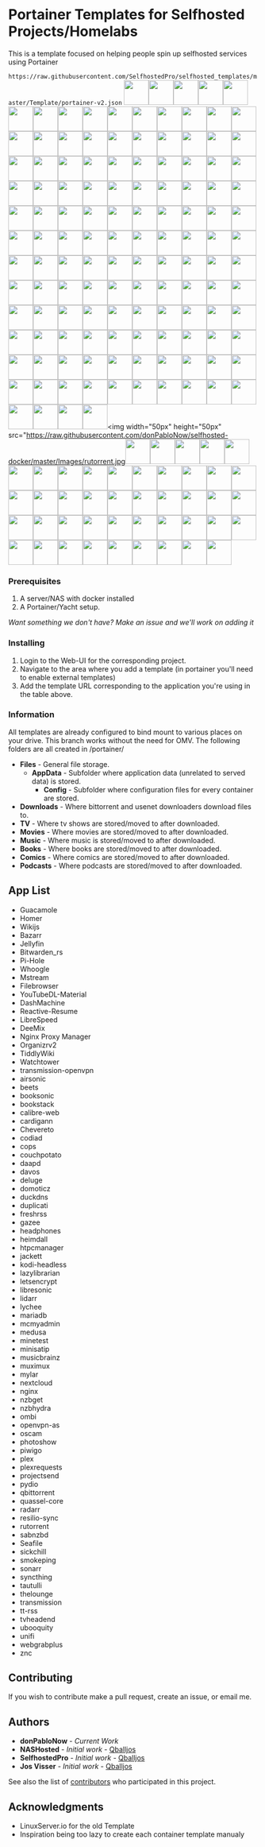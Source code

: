 # Portainer Templates for Selfhosted Projects/Homelabs

This is a template focused on helping people spin up selfhosted services using Portainer

`https://raw.githubusercontent.com/SelfhostedPro/selfhosted_templates/master/Template/portainer-v2.json`
<img width="50px" height="50px"  src="https://raw.githubusercontent.com/donPabloNow/selfhosted-docker/master/Images/Dockerfile-x86--64-green.png"/><img width="50px" height="50px"  src="https://raw.githubusercontent.com/donPabloNow/selfhosted-docker/master/Images/Mumble-logo.png"/><img width="50px" height="50px"  src="https://raw.githubusercontent.com/donPabloNow/selfhosted-docker/master/Images/airsonic-banner.png"/><img width="50px" height="50px"  src="https://raw.githubusercontent.com/donPabloNow/selfhosted-docker/master/Images/airsonic-logo.png"/><img width="50px" height="50px"  src="https://raw.githubusercontent.com/donPabloNow/selfhosted-docker/master/Images/apacheweb-banner.png"/><img width="50px" height="50px"  src="https://raw.githubusercontent.com/donPabloNow/selfhosted-docker/master/Images/apacheweb-icon.png"/><img width="50px" height="50px"  src="https://raw.githubusercontent.com/donPabloNow/selfhosted-docker/master/Images/authelia.png"/><img width="50px" height="50px"  src="https://raw.githubusercontent.com/donPabloNow/selfhosted-docker/master/Images/bazarr.png"/><img width="50px" height="50px"  src="https://raw.githubusercontent.com/donPabloNow/selfhosted-docker/master/Images/beets-banner.png"/><img width="50px" height="50px"  src="https://raw.githubusercontent.com/donPabloNow/selfhosted-docker/master/Images/beets-icon.png"/><img width="50px" height="50px"  src="https://raw.githubusercontent.com/donPabloNow/selfhosted-docker/master/Images/bitwarden.png"/><img width="50px" height="50px"  src="https://raw.githubusercontent.com/donPabloNow/selfhosted-docker/master/Images/booksonic.png"/><img width="50px" height="50px"  src="https://raw.githubusercontent.com/donPabloNow/selfhosted-docker/master/Images/bookstack.png"/><img width="50px" height="50px"  src="https://raw.githubusercontent.com/donPabloNow/selfhosted-docker/master/Images/bookstack2.png"/><img width="50px" height="50px"  src="https://raw.githubusercontent.com/donPabloNow/selfhosted-docker/master/Images/calibre-web-icon.png"/><img width="50px" height="50px"  src="https://raw.githubusercontent.com/donPabloNow/selfhosted-docker/master/Images/cardigann.png"/><img width="50px" height="50px"  src="https://raw.githubusercontent.com/donPabloNow/selfhosted-docker/master/Images/chowdown.png"/><img width="50px" height="50px"  src="https://raw.githubusercontent.com/donPabloNow/selfhosted-docker/master/Images/code-server.png"/><img width="50px" height="50px"  src="https://raw.githubusercontent.com/donPabloNow/selfhosted-docker/master/Images/codiad-icon.png"/><img width="50px" height="50px"  src="https://raw.githubusercontent.com/donPabloNow/selfhosted-docker/master/Images/codiad.png"/><img width="50px" height="50px"  src="https://raw.githubusercontent.com/donPabloNow/selfhosted-docker/master/Images/cops-icon-old.png"/><img width="50px" height="50px"  src="https://raw.githubusercontent.com/donPabloNow/selfhosted-docker/master/Images/cops-icon.png"/><img width="50px" height="50px"  src="https://raw.githubusercontent.com/donPabloNow/selfhosted-docker/master/Images/couchpotato-banner.png"/><img width="50px" height="50px"  src="https://raw.githubusercontent.com/donPabloNow/selfhosted-docker/master/Images/couchpotato-icon.png"/><img width="50px" height="50px"  src="https://raw.githubusercontent.com/donPabloNow/selfhosted-docker/master/Images/dashmachine_logo.png"/><img width="50px" height="50px"  src="https://raw.githubusercontent.com/donPabloNow/selfhosted-docker/master/Images/davos.png"/><img width="50px" height="50px"  src="https://raw.githubusercontent.com/donPabloNow/selfhosted-docker/master/Images/ddclient-logo.png"/><img width="50px" height="50px"  src="https://raw.githubusercontent.com/donPabloNow/selfhosted-docker/master/Images/ddclient.png"/><img width="50px" height="50px"  src="https://raw.githubusercontent.com/donPabloNow/selfhosted-docker/master/Images/deemix.png"/><img width="50px" height="50px"  src="https://raw.githubusercontent.com/donPabloNow/selfhosted-docker/master/Images/deluge-banner.png"/><img width="50px" height="50px"  src="https://raw.githubusercontent.com/donPabloNow/selfhosted-docker/master/Images/deluge-icon.png"/><img width="50px" height="50px"  src="https://raw.githubusercontent.com/donPabloNow/selfhosted-docker/master/Images/dokuwiki-icon.png"/><img width="50px" height="50px"  src="https://raw.githubusercontent.com/donPabloNow/selfhosted-docker/master/Images/domoticz.png"/><img width="50px" height="50px"  src="https://raw.githubusercontent.com/donPabloNow/selfhosted-docker/master/Images/donate.png"/><img width="50px" height="50px"  src="https://raw.githubusercontent.com/donPabloNow/selfhosted-docker/master/Images/dozzle.png"/><img width="50px" height="50px"  src="https://raw.githubusercontent.com/donPabloNow/selfhosted-docker/master/Images/duck.png"/><img width="50px" height="50px"  src="https://raw.githubusercontent.com/donPabloNow/selfhosted-docker/master/Images/duckdns.png"/><img width="50px" height="50px"  src="https://raw.githubusercontent.com/donPabloNow/selfhosted-docker/master/Images/duplicati-icon.png"/><img width="50px" height="50px"  src="https://raw.githubusercontent.com/donPabloNow/selfhosted-docker/master/Images/emby.png"/><img width="50px" height="50px"  src="https://raw.githubusercontent.com/donPabloNow/selfhosted-docker/master/Images/embystat.png"/><img width="50px" height="50px"  src="https://raw.githubusercontent.com/donPabloNow/selfhosted-docker/master/Images/filebrowser.png"/><img width="50px" height="50px"  src="https://raw.githubusercontent.com/donPabloNow/selfhosted-docker/master/Images/freshrss-banner.png"/><img width="50px" height="50px"  src="https://raw.githubusercontent.com/donPabloNow/selfhosted-docker/master/Images/freshrss-icon.png"/><img width="50px" height="50px"  src="https://raw.githubusercontent.com/donPabloNow/selfhosted-docker/master/Images/gazee-logo.png"/><img width="50px" height="50px"  src="https://raw.githubusercontent.com/donPabloNow/selfhosted-docker/master/Images/gophish.png"/><img width="50px" height="50px"  src="https://raw.githubusercontent.com/donPabloNow/selfhosted-docker/master/Images/grocy_logo.png"/><img width="50px" height="50px"  src="https://raw.githubusercontent.com/donPabloNow/selfhosted-docker/master/Images/guacamole.png"/><img width="50px" height="50px"  src="https://raw.githubusercontent.com/donPabloNow/selfhosted-docker/master/Images/h5ai-icon.png"/><img width="50px" height="50px"  src="https://raw.githubusercontent.com/donPabloNow/selfhosted-docker/master/Images/headphones-banner.png"/><img width="50px" height="50px"  src="https://raw.githubusercontent.com/donPabloNow/selfhosted-docker/master/Images/headphones-icon.png"/><img width="50px" height="50px"  src="https://raw.githubusercontent.com/donPabloNow/selfhosted-docker/master/Images/heimdall-banner.png"/><img width="50px" height="50px"  src="https://raw.githubusercontent.com/donPabloNow/selfhosted-docker/master/Images/heimdall-icon.png"/><img width="50px" height="50px"  src="https://raw.githubusercontent.com/donPabloNow/selfhosted-docker/master/Images/homer.png"/><img width="50px" height="50px"  src="https://raw.githubusercontent.com/donPabloNow/selfhosted-docker/master/Images/htpcmanager-banner.png"/><img width="50px" height="50px"  src="https://raw.githubusercontent.com/donPabloNow/selfhosted-docker/master/Images/htpcmanager-icon.png"/><img width="50px" height="50px"  src="https://raw.githubusercontent.com/donPabloNow/selfhosted-docker/master/Images/huginn.png"/><img width="50px" height="50px"  src="https://raw.githubusercontent.com/donPabloNow/selfhosted-docker/master/Images/hydra-banner.png"/><img width="50px" height="50px"  src="https://raw.githubusercontent.com/donPabloNow/selfhosted-docker/master/Images/hydra-icon.png"/><img width="50px" height="50px"  src="https://raw.githubusercontent.com/donPabloNow/selfhosted-docker/master/Images/invoice_ninja.png"/><img width="50px" height="50px"  src="https://raw.githubusercontent.com/donPabloNow/selfhosted-docker/master/Images/jacket-icon.png"/><img width="50px" height="50px"  src="https://raw.githubusercontent.com/donPabloNow/selfhosted-docker/master/Images/jackett-banner.png"/><img width="50px" height="50px"  src="https://raw.githubusercontent.com/donPabloNow/selfhosted-docker/master/Images/jellyfin.png"/><img width="50px" height="50px"  src="https://raw.githubusercontent.com/donPabloNow/selfhosted-docker/master/Images/kodi-banner.png"/><img width="50px" height="50px"  src="https://raw.githubusercontent.com/donPabloNow/selfhosted-docker/master/Images/kodi-icon.png"/><img width="50px" height="50px"  src="https://raw.githubusercontent.com/donPabloNow/selfhosted-docker/master/Images/lazylibrarian-icon.png"/><img width="50px" height="50px"  src="https://raw.githubusercontent.com/donPabloNow/selfhosted-docker/master/Images/le-logo-wide.png"/><img width="50px" height="50px"  src="https://raw.githubusercontent.com/donPabloNow/selfhosted-docker/master/Images/letsencrypt.png"/><img width="50px" height="50px"  src="https://raw.githubusercontent.com/donPabloNow/selfhosted-docker/master/Images/libresonic (old).png"/><img width="50px" height="50px"  src="https://raw.githubusercontent.com/donPabloNow/selfhosted-docker/master/Images/libresonic.png"/><img width="50px" height="50px"  src="https://raw.githubusercontent.com/donPabloNow/selfhosted-docker/master/Images/lidarr.png"/><img width="50px" height="50px"  src="https://raw.githubusercontent.com/donPabloNow/selfhosted-docker/master/Images/linuxserver-ls-logo.png"/><img width="50px" height="50px"  src="https://raw.githubusercontent.com/donPabloNow/selfhosted-docker/master/Images/linuxserver_forum.png"/><img width="50px" height="50px"  src="https://raw.githubusercontent.com/donPabloNow/selfhosted-docker/master/Images/linuxserver_medium.png"/><img width="50px" height="50px"  src="https://raw.githubusercontent.com/donPabloNow/selfhosted-docker/master/Images/linuxserver_small.png"/><img width="50px" height="50px"  src="https://raw.githubusercontent.com/donPabloNow/selfhosted-docker/master/Images/lychee-icon.png"/><img width="50px" height="50px"  src="https://raw.githubusercontent.com/donPabloNow/selfhosted-docker/master/Images/maraschino-icon.png"/><img width="50px" height="50px"  src="https://raw.githubusercontent.com/donPabloNow/selfhosted-docker/master/Images/maraschino.png"/><img width="50px" height="50px"  src="https://raw.githubusercontent.com/donPabloNow/selfhosted-docker/master/Images/mariadb-banner.png"/><img width="50px" height="50px"  src="https://raw.githubusercontent.com/donPabloNow/selfhosted-docker/master/Images/mariadb-git.png"/><img width="50px" height="50px"  src="https://raw.githubusercontent.com/donPabloNow/selfhosted-docker/master/Images/mariadb-icon.png"/><img width="50px" height="50px"  src="https://raw.githubusercontent.com/donPabloNow/selfhosted-docker/master/Images/mcmyadmin-banner.png"/><img width="50px" height="50px"  src="https://raw.githubusercontent.com/donPabloNow/selfhosted-docker/master/Images/mcmyadmin-icon.png"/><img width="50px" height="50px"  src="https://raw.githubusercontent.com/donPabloNow/selfhosted-docker/master/Images/medusa-icon.png"/><img width="50px" height="50px"  src="https://raw.githubusercontent.com/donPabloNow/selfhosted-docker/master/Images/medusa-readme.png"/><img width="50px" height="50px"  src="https://raw.githubusercontent.com/donPabloNow/selfhosted-docker/master/Images/minetest-banner.png"/><img width="50px" height="50px"  src="https://raw.githubusercontent.com/donPabloNow/selfhosted-docker/master/Images/minetest-icon.png"/><img width="50px" height="50px"  src="https://raw.githubusercontent.com/donPabloNow/selfhosted-docker/master/Images/minisatip-icon.png"/><img width="50px" height="50px"  src="https://raw.githubusercontent.com/donPabloNow/selfhosted-docker/master/Images/mstream.png"/><img width="50px" height="50px"  src="https://raw.githubusercontent.com/donPabloNow/selfhosted-docker/master/Images/musicbrainz-icon.png"/><img width="50px" height="50px"  src="https://raw.githubusercontent.com/donPabloNow/selfhosted-docker/master/Images/muximux-icon.png"/><img width="50px" height="50px"  src="https://raw.githubusercontent.com/donPabloNow/selfhosted-docker/master/Images/mylar-icon.png"/><img width="50px" height="50px"  src="https://raw.githubusercontent.com/donPabloNow/selfhosted-docker/master/Images/mysql-banner.png"/><img width="50px" height="50px"  src="https://raw.githubusercontent.com/donPabloNow/selfhosted-docker/master/Images/mysql-git.png"/><img width="50px" height="50px"  src="https://raw.githubusercontent.com/donPabloNow/selfhosted-docker/master/Images/mysql-icon.png"/><img width="50px" height="50px"  src="https://raw.githubusercontent.com/donPabloNow/selfhosted-docker/master/Images/nextcloud-icon.png"/><img width="50px" height="50px"  src="https://raw.githubusercontent.com/donPabloNow/selfhosted-docker/master/Images/nginx-banner.png"/><img width="50px" height="50px"  src="https://raw.githubusercontent.com/donPabloNow/selfhosted-docker/master/Images/nginx-icon.png"/><img width="50px" height="50px"  src="https://raw.githubusercontent.com/donPabloNow/selfhosted-docker/master/Images/nzbget-banner.png"/><img width="50px" height="50px"  src="https://raw.githubusercontent.com/donPabloNow/selfhosted-docker/master/Images/nzbget-icon.png"/><img width="50px" height="50px"  src="https://raw.githubusercontent.com/donPabloNow/selfhosted-docker/master/Images/nzbmegasearch-banner.png"/><img width="50px" height="50px"  src="https://raw.githubusercontent.com/donPabloNow/selfhosted-docker/master/Images/nzbmegasearch-icon.png"/><img width="50px" height="50px"  src="https://raw.githubusercontent.com/donPabloNow/selfhosted-docker/master/Images/ogar-icon.png"/><img width="50px" height="50px"  src="https://raw.githubusercontent.com/donPabloNow/selfhosted-docker/master/Images/ombi.png"/><img width="50px" height="50px"  src="https://raw.githubusercontent.com/donPabloNow/selfhosted-docker/master/Images/openvpn-as-banner.png"/><img width="50px" height="50px"  src="https://raw.githubusercontent.com/donPabloNow/selfhosted-docker/master/Images/openvpn-as-icon.png"/><img width="50px" height="50px"  src="https://raw.githubusercontent.com/donPabloNow/selfhosted-docker/master/Images/openvpn-as.png"/><img width="50px" height="50px"  src="https://raw.githubusercontent.com/donPabloNow/selfhosted-docker/master/Images/organizr-icon.png"/><img width="50px" height="50px"  src="https://raw.githubusercontent.com/donPabloNow/selfhosted-docker/master/Images/photoshow-icon.png"/><img width="50px" height="50px"  src="https://raw.githubusercontent.com/donPabloNow/selfhosted-docker/master/Images/pihole.png"/><img width="50px" height="50px"  src="https://raw.githubusercontent.com/donPabloNow/selfhosted-docker/master/Images/piwigo-banner.png"/><img width="50px" height="50px"  src="https://raw.githubusercontent.com/donPabloNow/selfhosted-docker/master/Images/piwigo-icon.png"/><img width="50px" height="50px"  src="https://raw.githubusercontent.com/donPabloNow/selfhosted-docker/master/Images/plex-banner.png"/><img width="50px" height="50px"  src="https://raw.githubusercontent.com/donPabloNow/selfhosted-docker/master/Images/plex-icon.png"/><img width="50px" height="50px"  src="https://raw.githubusercontent.com/donPabloNow/selfhosted-docker/master/Images/plexemail-icon.png"/><img width="50px" height="50px"  src="https://raw.githubusercontent.com/donPabloNow/selfhosted-docker/master/Images/plexpy-banner.png"/><img width="50px" height="50px"  src="https://raw.githubusercontent.com/donPabloNow/selfhosted-docker/master/Images/plexpy-icon.png"/><img width="50px" height="50px"  src="https://raw.githubusercontent.com/donPabloNow/selfhosted-docker/master/Images/polipo-icon.png"/><img width="50px" height="50px"  src="https://raw.githubusercontent.com/donPabloNow/selfhosted-docker/master/Images/pritunl.png"/><img width="50px" height="50px"  src="https://raw.githubusercontent.com/donPabloNow/selfhosted-docker/master/Images/projectsend-logo.png"/><img width="50px" height="50px"  src="https://raw.githubusercontent.com/donPabloNow/selfhosted-docker/master/Images/protonmail-bridge.png"/><img width="50px" height="50px"  src="https://raw.githubusercontent.com/donPabloNow/selfhosted-docker/master/Images/proxy_mgr.png"/><img width="50px" height="50px"  src="https://raw.githubusercontent.com/donPabloNow/selfhosted-docker/master/Images/pydio-banner.png"/><img width="50px" height="50px"  src="https://raw.githubusercontent.com/donPabloNow/selfhosted-docker/master/Images/pydio-icon.png"/><img width="50px" height="50px"  src="https://raw.githubusercontent.com/donPabloNow/selfhosted-docker/master/Images/qbittorrent-icon.png"/><img width="50px" height="50px"  src="https://raw.githubusercontent.com/donPabloNow/selfhosted-docker/master/Images/quassel-core-banner.png"/><img width="50px" height="50px"  src="https://raw.githubusercontent.com/donPabloNow/selfhosted-docker/master/Images/quassel-core-icon.png"/><img width="50px" height="50px"  src="https://raw.githubusercontent.com/donPabloNow/selfhosted-docker/master/Images/radarr.png"/><img width="50px" height="50px"  src="https://raw.githubusercontent.com/donPabloNow/selfhosted-docker/master/Images/reactiveresume.png"/><img width="50px" height="50px"  src="https://raw.githubusercontent.com/donPabloNow/selfhosted-docker/master/Images/resilio.png"/><img width="50px" height="50px"  src="https://raw.githubusercontent.com/donPabloNow/selfhosted-docker/master/Images/rutorrent.jpg<img width="50px" height="50px"  src="https://raw.githubusercontent.com/donPabloNow/selfhosted-docker/master/Images/initial .png"/><img width="50px" height="50px"  src="https://raw.githubusercontent.com/donPabloNow/selfhosted-docker/master/Images/sabnzbd-banner.png"/><img width="50px" height="50px"  src="https://raw.githubusercontent.com/donPabloNow/selfhosted-docker/master/Images/sabnzbd-icon.png"/><img width="50px" height="50px"  src="https://raw.githubusercontent.com/donPabloNow/selfhosted-docker/master/Images/seafile.png"/><img width="50px" height="50px"  src="https://raw.githubusercontent.com/donPabloNow/selfhosted-docker/master/Images/shiori-icon.png"/><img width="50px" height="50px"  src="https://raw.githubusercontent.com/donPabloNow/selfhosted-docker/master/Images/sickbeard-banner.png"/><img width="50px" height="50px"  src="https://raw.githubusercontent.com/donPabloNow/selfhosted-docker/master/Images/sickbeard-icon.png"/><img width="50px" height="50px"  src="https://raw.githubusercontent.com/donPabloNow/selfhosted-docker/master/Images/sickchill-banner.png"/><img width="50px" height="50px"  src="https://raw.githubusercontent.com/donPabloNow/selfhosted-docker/master/Images/sickchill-icon.png"/><img width="50px" height="50px"  src="https://raw.githubusercontent.com/donPabloNow/selfhosted-docker/master/Images/sickgear-banner.png"/><img width="50px" height="50px"  src="https://raw.githubusercontent.com/donPabloNow/selfhosted-docker/master/Images/sickgear-icon.png"/><img width="50px" height="50px"  src="https://raw.githubusercontent.com/donPabloNow/selfhosted-docker/master/Images/smokeping-banner.png"/><img width="50px" height="50px"  src="https://raw.githubusercontent.com/donPabloNow/selfhosted-docker/master/Images/smokeping-icon.png"/><img width="50px" height="50px"  src="https://raw.githubusercontent.com/donPabloNow/selfhosted-docker/master/Images/snibox.png"/><img width="50px" height="50px"  src="https://raw.githubusercontent.com/donPabloNow/selfhosted-docker/master/Images/snipe-it.png"/><img width="50px" height="50px"  src="https://raw.githubusercontent.com/donPabloNow/selfhosted-docker/master/Images/sonarr-banner.png"/><img width="50px" height="50px"  src="https://raw.githubusercontent.com/donPabloNow/selfhosted-docker/master/Images/sonarr-icon.png"/><img width="50px" height="50px"  src="https://raw.githubusercontent.com/donPabloNow/selfhosted-docker/master/Images/speedtest.png"/><img width="50px" height="50px"  src="https://raw.githubusercontent.com/donPabloNow/selfhosted-docker/master/Images/syncthing-banner.png"/><img width="50px" height="50px"  src="https://raw.githubusercontent.com/donPabloNow/selfhosted-docker/master/Images/syncthing-icon.png"/><img width="50px" height="50px"  src="https://raw.githubusercontent.com/donPabloNow/selfhosted-docker/master/Images/tautulli-banner.png"/><img width="50px" height="50px"  src="https://raw.githubusercontent.com/donPabloNow/selfhosted-docker/master/Images/tautulli-icon.png"/><img width="50px" height="50px"  src="https://raw.githubusercontent.com/donPabloNow/selfhosted-docker/master/Images/tautulli-logo.png"/><img width="50px" height="50px"  src="https://raw.githubusercontent.com/donPabloNow/selfhosted-docker/master/Images/teamspeak-banner.png"/><img width="50px" height="50px"  src="https://raw.githubusercontent.com/donPabloNow/selfhosted-docker/master/Images/teamspeak-icon.png"/><img width="50px" height="50px"  src="https://raw.githubusercontent.com/donPabloNow/selfhosted-docker/master/Images/tiddlywiki.png"/><img width="50px" height="50px"  src="https://raw.githubusercontent.com/donPabloNow/selfhosted-docker/master/Images/transmission-icon.png"/><img width="50px" height="50px"  src="https://raw.githubusercontent.com/donPabloNow/selfhosted-docker/master/Images/transmission.png"/><img width="50px" height="50px"  src="https://raw.githubusercontent.com/donPabloNow/selfhosted-docker/master/Images/tt-rss-banner.png"/><img width="50px" height="50px"  src="https://raw.githubusercontent.com/donPabloNow/selfhosted-docker/master/Images/tt-rss-icon.png"/><img width="50px" height="50px"  src="https://raw.githubusercontent.com/donPabloNow/selfhosted-docker/master/Images/tvheadend-big.png"/><img width="50px" height="50px"  src="https://raw.githubusercontent.com/donPabloNow/selfhosted-docker/master/Images/ubooquity-banner.png"/><img width="50px" height="50px"  src="https://raw.githubusercontent.com/donPabloNow/selfhosted-docker/master/Images/ubooquity-icon.png"/><img width="50px" height="50px"  src="https://raw.githubusercontent.com/donPabloNow/selfhosted-docker/master/Images/unifi-banner.png"/><img width="50px" height="50px"  src="https://raw.githubusercontent.com/donPabloNow/selfhosted-docker/master/Images/unifi-icon.png"/><img width="50px" height="50px"  src="https://raw.githubusercontent.com/donPabloNow/selfhosted-docker/master/Images/wallabag.png"/><img width="50px" height="50px"  src="https://raw.githubusercontent.com/donPabloNow/selfhosted-docker/master/Images/watcher-banner.png"/><img width="50px" height="50px"  src="https://raw.githubusercontent.com/donPabloNow/selfhosted-docker/master/Images/watcher-icon.png"/><img width="50px" height="50px"  src="https://raw.githubusercontent.com/donPabloNow/selfhosted-docker/master/Images/watchtower.png"/><img width="50px" height="50px"  src="https://raw.githubusercontent.com/donPabloNow/selfhosted-docker/master/Images/webgrabplus.png"/><img width="50px" height="50px"  src="https://raw.githubusercontent.com/donPabloNow/selfhosted-docker/master/Images/whoogle.png"/><img width="50px" height="50px"  src="https://raw.githubusercontent.com/donPabloNow/selfhosted-docker/master/Images/wikijs.png"/><img width="50px" height="50px"  src="https://raw.githubusercontent.com/donPabloNow/selfhosted-docker/master/Images/ytdlm.png"/><img width="50px" height="50px"  src="https://raw.githubusercontent.com/donPabloNow/selfhosted-docker/master/Images/znc-icon.png"/>

### Prerequisites

1. A server/NAS with docker installed
2. A Portainer/Yacht setup.

*Want something we don't have? Make an issue and we'll work on adding it*

### Installing

1. Login to the Web-UI for the corresponding project.
2. Navigate to the area where you add a template (in portainer you'll need to enable external templates)
3. Add the template URL corresponding to the application you're using in the table above.

### Information
All templates are already configured to bind mount to various places on your drive. This branch works without the need for OMV. The following folders are all created in /portainer/

* **Files** - General file storage.
  * **AppData** - Subfolder where application data (unrelated to served data) is stored.
    * **Config** - Subfolder where configuration files for every container are stored.
* **Downloads** - Where bittorrent and usenet downloaders download files to.
* **TV** - Where tv shows are stored/moved to after downloaded.
* **Movies** - Where movies are stored/moved to after downloaded.
* **Music** - Where music is stored/moved to after downloaded.
* **Books** - Where books are stored/moved to after downloaded.
* **Comics** - Where comics are stored/moved to after downloaded.
* **Podcasts** - Where podcasts are stored/moved to after downloaded.
## App List

- Guacamole
- Homer
- Wikijs
- Bazarr
- Jellyfin
- Bitwarden_rs
- Pi-Hole
- Whoogle
- Mstream
- Filebrowser
- YouTubeDL-Material
- DashMachine
- Reactive-Resume
- LibreSpeed
- DeeMix
- Nginx Proxy Manager
- Organizrv2
- TiddlyWiki
- Watchtower
- transmission-openvpn
- airsonic
- beets
- booksonic
- bookstack
- calibre-web
- cardigann
- Chevereto
- codiad
- cops
- couchpotato
- daapd
- davos
- deluge
- domoticz
- duckdns
- duplicati
- freshrss
- gazee
- headphones
- heimdall
- htpcmanager
- jackett
- kodi-headless
- lazylibrarian
- letsencrypt
- libresonic
- lidarr
- lychee
- mariadb
- mcmyadmin
- medusa
- minetest
- minisatip
- musicbrainz
- muximux
- mylar
- nextcloud
- nginx
- nzbget
- nzbhydra
- ombi
- openvpn-as
- oscam
- photoshow
- piwigo
- plex
- plexrequests
- projectsend
- pydio
- qbittorrent
- quassel-core
- radarr
- resilio-sync
- rutorrent
- sabnzbd
- Seafile
- sickchill
- smokeping
- sonarr
- syncthing
- tautulli
- thelounge
- transmission
- tt-rss
- tvheadend
- ubooquity
- unifi
- webgrabplus
- znc

## Contributing

If you wish to contribute make a pull request, create an issue, or email me.

## Authors
* **donPabloNow** - *Current Work*
* **NASHosted** - *Initial work* - [Qballjos](https://github.com/SelfhostedPr)
* **SelfhostedPro** - *Initial work* - [Qballjos](https://github.com/SelfhostedPr)
* **Jos Visser** - *Initial work* - [Qballjos](https://github.com/Qballjos)

See also the list of [contributors](https://github.com/donPablonow/selfhosted_templates/contributors) who participated in this project.

## Acknowledgments

* LinuxServer.io for the old Template
* Inspiration being too lazy to create each container template manualy
